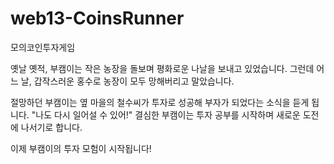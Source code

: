 # web13-CoinsRunner
모의코인투자게임

옛날 옛적, 부캠이는 작은 농장을 돌보며 평화로운 나날을 보내고 있었습니다. 그런데 어느 날, 갑작스러운 홍수로 농장이 모두 망해버리고 말았습니다.

절망하던 부캠이는 옆 마을의 철수씨가 투자로 성공해 부자가 되었다는 소식을 듣게 됩니다. "나도 다시 일어설 수 있어!" 결심한 부캠이는 투자 공부를 시작하며 새로운 도전에 나서기로 합니다.

이제 부캠이의 투자 모험이 시작됩니다!
